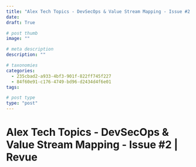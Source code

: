 ```yaml
---
title: "Alex Tech Topics - DevSecOps & Value Stream Mapping - Issue #2 | Revue"
date: 
draft: True

# post thumb
image: ""

# meta description
description: ""

# taxonomies
categories:
  - 235cbad2-a933-4bf3-901f-822ff745f227
  - 84f60e91-c176-4749-bd96-d2434d4f6e01
tags:

# post type
type: "post"
---
```


# Alex Tech Topics - DevSecOps & Value Stream Mapping - Issue #2 | Revue